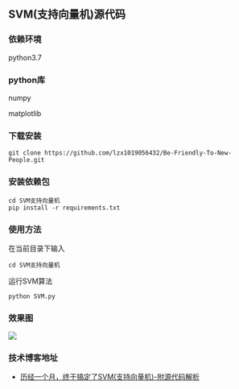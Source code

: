 ## SVM(支持向量机)源代码


### 依赖环境

python3.7

### python库

numpy 

matplotlib

### 下载安装

```
git clone https://github.com/lzx1019056432/Be-Friendly-To-New-People.git
```

### 安装依赖包

```
cd SVM支持向量机
pip install -r requirements.txt
```

### 使用方法

在当前目录下输入

```
cd SVM支持向量机
```

运行SVM算法

```
python SVM.py
```

### 效果图

![](https://gitee.com/zhenxing87/imagestores/raw/master/img/20200612124226.png)



### 技术博客地址

* [历经一个月，终于搞定了SVM(支持向量机)-附源代码解析](https://blog.csdn.net/lzx159951/article/details/106692871)

